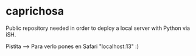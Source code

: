 # caprichosa
Public repository needed in order to deploy a local server with Python via iSH.

Pistita --> Para verlo pones en Safari "localhost:13" :)
